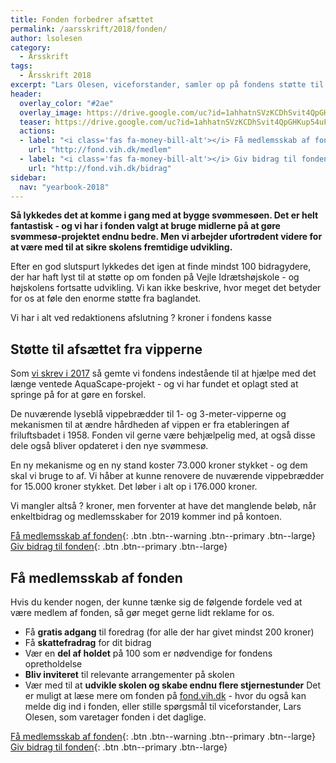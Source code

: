 ```yaml
---
title: Fonden forbedrer afsættet
permalink: /aarsskrift/2018/fonden/
author: lsolesen
category:
  - Årsskrift
tags:
  - Årsskrift 2018
excerpt: "Lars Olesen, viceforstander, samler op på fondens støtte til skolen i 2018."
header:
  overlay_color: "#2ae"
  overlay_image: https://drive.google.com/uc?id=1ahhatnSVzKCDhSvit4QpGHKup54uFES5
  teaser: https://drive.google.com/uc?id=1ahhatnSVzKCDhSvit4QpGHKup54uFES5
  actions:
  - label: "<i class='fas fa-money-bill-alt'></i> Få medlemsskab af fonden"
    url: "http://fond.vih.dk/medlem"
  - label: "<i class='fas fa-money-bill-alt'></i> Giv bidrag til fonden"
    url: "http://fond.vih.dk/bidrag"
sidebar:
  nav: "yearbook-2018"
---
```


**Så lykkedes det at komme i gang med at bygge svømmesøen. Det er helt fantastisk - og vi har i fonden valgt at bruge midlerne på at gøre svømmesø-projektet endnu bedre. Men vi arbejder ufortrødent videre for at være med til at sikre skolens fremtidige udvikling.**

Efter en god slutspurt lykkedes det igen at finde mindst 100 bidragydere, der har haft lyst til at støtte op om fonden på Vejle Idrætshøjskole - og højskolens fortsatte udvikling. Vi kan ikke beskrive, hvor meget det betyder for os at føle den enorme støtte fra baglandet.

Vi har i alt ved redaktionens afslutning ? kroner i fondens kasse

## Støtte til afsættet fra vipperne

Som [vi skrev i 2017](/aarsskrift/2017/fonden/) så gemte vi fondens indestående til at hjælpe med det længe ventede AquaScape-projekt - og vi har fundet et oplagt sted at springe på for at gøre en forskel.

De nuværende lyseblå vippebrædder til 1- og 3-meter-vipperne og mekanismen til at ændre hårdheden af vippen er fra etableringen af friluftsbadet i 1958. Fonden vil gerne være behjælpelig med, at også disse dele også bliver opdateret i den nye svømmesø.

En ny mekanisme og en ny stand koster 73.000 kroner stykket - og dem skal vi bruge to af. Vi håber at kunne renovere de nuværende vippebrædder for 15.000 kroner stykket. Det løber i alt op i 176.000 kroner. 

Vi mangler altså ? kroner, men forventer at have det manglende beløb, når enkeltbidrag og medlemsskaber for 2019 kommer ind på kontoen.

[<i class='fas fa-money-bill-alt'></i> Få medlemsskab af fonden](http://fond.vih.dk/medlem){: .btn .btn--warning .btn--primary .btn--large} [<i class='fas fa-money-bill-alt'></i> Giv bidrag til fonden](http://fond.vih.dk/bidrag){: .btn .btn--primary .btn--large}

## Få medlemsskab af fonden

Hvis du kender nogen, der kunne tænke sig de følgende fordele ved at være medlem af fonden, så gør meget gerne lidt reklame for os.

- Få **gratis adgang** til foredrag (for alle der har givet mindst 200 kroner)
- Få **skattefradrag** for dit bidrag
- Vær en **del af holdet** på 100 som er nødvendige for fondens opretholdelse
- **Bliv inviteret** til relevante arrangementer på skolen
- Vær med til at **udvikle skolen og skabe endnu flere stjernestunder**
Det er muligt at læse mere om fonden på [fond.vih.dk](http://fond.vih.dk) - hvor du også kan melde dig ind i fonden, eller stille spørgsmål til viceforstander, Lars Olesen, som varetager fonden i det daglige.

[<i class='fas fa-money-bill-alt'></i> Få medlemsskab af fonden](http://fond.vih.dk){: .btn .btn--warning .btn--primary .btn--large} [<i class='fas fa-money-bill-alt'></i> Giv bidrag til fonden](http://fond.vih.dk/bidrag){: .btn .btn--primary .btn--large}
